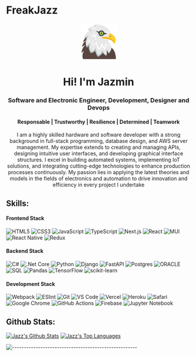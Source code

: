 # FreakJazz
<p align="center"> 
<img src='assets/eagle.svg' width='100'/>
</p>
<h1 align="center"> Hi! I'm Jazmin</h1>
<h3 align="center"> Software and Electronic Engineer, Development, Designer and Devops</h3>
<h4 align="center">Responsable | Trustworthy | Resilience | Determined | Teamwork</h4>

<p  align="center">
I am a highly skilled hardware and software developer with a strong background in full-stack programming, database design, and AWS server management. My expertise extends to creating and managing APIs, designing intuitive user interfaces, and developing graphical interface structures. I excel in building automated systems, implementing IoT solutions, and integrating cutting-edge technologies to enhance production processes continuously. My passion lies in applying the latest theories and models in the fields of electronics and automation to drive innovation and efficiency in every project I undertake

</p>



## Skills:

#### Frontend Stack

![HTML5](https://img.shields.io/badge/-HTML5-%23E44D27?style=flat-square&logo=html5&logoColor=ffffff)
![CSS3](https://img.shields.io/badge/-CSS3-%231572B6?style=flat-square&logo=css3)
![JavaScript](https://img.shields.io/badge/-JavaScript-%23F7DF1C?style=flat-square&logo=javascript&logoColor=000000&labelColor=%23F7DF1C&color=%23FFCE5A)
![TypeScript](https://img.shields.io/badge/-TypeScript-007ACC?style=flat-square&logo=typescript&logoColor=white)
![Next.js](https://img.shields.io/badge/-Next.js-%23282C34?style=flat-square&logo=nextdotjs)
![React](https://img.shields.io/badge/-React-%23282C34?style=flat-square&logo=react)
![MUI](https://img.shields.io/badge/MUI-%230081CB.svg?style=flat-square&logo=mui&logoColor=white)
![React Native](https://img.shields.io/badge/React_Native-%2320232a.svg?style=flat-square&logo=react&logoColor=%2361DAFB)
![Redux](https://img.shields.io/badge/redux-%23593d88.svg?style=flat-square&logo=redux&logoColor=white)


#### Backend Stack

![C#](https://img.shields.io/badge/-Csharp-%23593d88?style=flat-square&logo=Csharp&logoColor=white)
![.Net Core](https://img.shields.io/badge/-Core-%23593d88?style=flat-square&logo=Core&logoColor=white)
![Python](https://img.shields.io/badge/-Python-%23ffffff?style=flat-square&logo=python&logoColor=23FFCE5A)
![Django](https://img.shields.io/badge/Django-%23593d88.svg?style=flat-square&logo=Django&logoColor=white)
![FastAPI](https://img.shields.io/badge/FastAPI-005571?style=flat-square&logo=fastapi)
![Postgres](https://img.shields.io/badge/postgres-%23316192.svg?style=flat-square&logo=postgresql&logoColor=white)
![ORACLE](https://img.shields.io/badge/ORACLE-%23DD0031.svg?style=flat-square&logo=oracle&logoColor=white)
![SQL](https://img.shields.io/badge/SQL-%2307405e.svg?style=flat-square&logo=sqlite&logoColor=white)
![Pandas](https://img.shields.io/badge/Pandas-%23150458.svg?style=flat-square&logo=pandas&logoColor=white)
![TensorFlow](https://img.shields.io/badge/TensorFlow-%23FF6F00.svg?style=flat-square&logo=TensorFlow&logoColor=white)
![scikit-learn](https://img.shields.io/badge/Scikit--Learn-%23F7931E.svg?style=flat-square&logo=scikit-learn&logoColor=white)

#### Development Stack

![Webpack](https://img.shields.io/badge/-Webpack-%232C3A42?style=flat-square&logo=webpack)
![ESlint](https://img.shields.io/badge/-ESLint-%234B32C3?style=flat-square&logo=eslint)
![Git](https://img.shields.io/badge/-Git-%23F05032?style=flat-square&logo=git&logoColor=%23ffffff)
![VS Code](https://img.shields.io/badge/-VSCode-%23007ACC?style=flat-square&logo=visual-studio-code)
![Vercel](https://img.shields.io/badge/-Vercel-%23ffffff?style=flat-square&logo=vercel&logoColor=000000)
![Heroku](https://img.shields.io/badge/-Heroku-%23593d88?style=flat-square&logo=heroku&logoColor=white)
![Safari](https://img.shields.io/badge/Safari-000000?style=flat-square&logo=Safari&logoColor=white)
![Google Chrome](https://img.shields.io/badge/Google%20Chrome-4285F4?style=flat-square&logo=GoogleChrome&logoColor=white)
![GitHub Actions](https://img.shields.io/badge/Github%20Actions-%232671E5.svg?style=flat-square&logo=githubactions&logoColor=white)
![Firebase](https://img.shields.io/badge/Firebase-%23039BE5.svg?style=flat-square&logo=Firebase)
![Jupyter Notebook](https://img.shields.io/badge/Jupyter-%23FA0F00.svg?style=flat-square&logo=jupyter&logoColor=white)

## Github Stats:

<a href="https://github.com/freakjazz"><img alt="Jazz's Github Stats" src="https://github-readme-stats.vercel.app/api/?username=freakjazz&show_icons=true&title_color=fff&icon_color=79ff97&text_color=9f9f9f&bg_color=151515&show_icons=true&count_private=true&hide_border=true" height="192px"/></a>
<a href="https://github.com/freakjazz"><img alt="Jazz's Top Languages" src="https://github-readme-stats.vercel.app/api/top-langs/?username=freakjazz&hide=ASP.NET,jupyter%20notebook&langs_count=8&layout=compact&theme=react&hide_border=true&bg_color=151515&title_color=fff&icon_color=79ff97" height="192px"/></a>


![-----------------------------------------------------](https://raw.githubusercontent.com/andreasbm/readme/master/assets/lines/rainbow.png)
